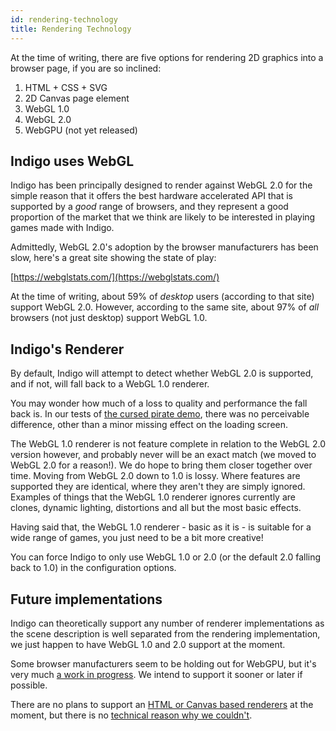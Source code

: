 ```yaml
---
id: rendering-technology
title: Rendering Technology
---
```


At the time of writing, there are five options for rendering 2D graphics into a browser page, if you are so inclined:

1. HTML + CSS + SVG
2. 2D Canvas page element
3. WebGL 1.0
4. WebGL 2.0
5. WebGPU (not yet released)

## Indigo uses WebGL

Indigo has been principally designed to render against WebGL 2.0 for the simple reason that it offers the best hardware accelerated API that is supported by a _good_ range of browsers, and they represent a good proportion of the market that we think are likely to be interested in playing games made with Indigo.

Admittedly, WebGL 2.0's adoption by the browser manufacturers has been slow, here's a great site showing the state of play:

[https://webglstats.com/](https://webglstats.com/)

At the time of writing, about 59% of _desktop_ users (according to that site) support WebGL 2.0. However, according to the same site, about 97% of _all_ browsers (not just desktop) support WebGL 1.0.

## Indigo's Renderer

By default, Indigo will attempt to detect whether WebGL 2.0 is supported, and if not, will fall back to a WebGL 1.0 renderer.

You may wonder how much of a loss to quality and performance the fall back is. In our tests of [the cursed pirate demo](https://twitter.com/davidjamessmith/status/1225182606192447488?s=20), there was no perceivable difference, other than a minor missing effect on the loading screen.

The WebGL 1.0 renderer is not feature complete in relation to the WebGL 2.0 version however, and probably never will be an exact match (we moved to WebGL 2.0 for a reason!). We do hope to bring them closer together over time. Moving from WebGL 2.0 down to 1.0 is lossy. Where features are supported they are identical, where they aren't they are simply ignored. Examples of things that the WebGL 1.0 renderer ignores currently are clones, dynamic lighting, distortions and all but the most basic effects.

Having said that, the WebGL 1.0 renderer - basic as it is - is suitable for a wide range of games, you just need to be a bit more creative!

You can force Indigo to only use WebGL 1.0 or 2.0 (or the default 2.0 falling back to 1.0) in the configuration options.

## Future implementations

Indigo can theoretically support any number of renderer implementations as the scene description is well separated from the rendering implementation, we just happen to have WebGL 1.0 and 2.0 support at the moment.

Some browser manufacturers seem to be holding out for WebGPU, but it's very much [a work in progress](https://github.com/gpuweb/gpuweb/wiki/Implementation-Status). We intend to support it sooner or later if possible.

There are no plans to support an [HTML or Canvas based renderers](http://buildnewgames.com/dom-sprites/) at the moment, but there is no [technical reason why we couldn't](http://buildnewgames.com/assets/article//dom-sprites/dom-sprite-demo.html).
